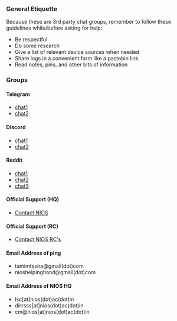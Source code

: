 ### General Etiquette
Because these are 3rd party chat groups, remember to follow these guidelines while/before asking for help:
- Be respectful
- Do some research
- Give a list of relevant device sources when needed
- Share logs in a convenient form like a pastebin link
- Read notes, pins, and other bits of information

### Groups
#### Telegram
- [chat1](https://t.me/nios_freehelp)
- [chat2](https://t.me/NIOS_HELP_DESK)

#### Discord
- [chat1](https://discord.com/invite/DesKMxwd)
- [chat2](https://discord.com/invite/FgWC8tGv)

#### Reddit
- [chat1](https://www.reddit.com/r/NIOS_Students/s/pSa1tMljWR)
- [chat2](https://www.reddit.com/r/Nios_unofficial/s/varZyi0F3R)
- [chat3](https://www.reddit.com/r/N1OS/s/kMDSRoMHyw)

#### Official Support (HQ)
- [Contact NIOS](https://nios.ac.in/contact-us/headquarter.aspx)

#### Official Support (RC)
- [Contact NIOS RC's](https://sdmis.nios.ac.in/home/regional-center)

#### Email Address of ping
- tamimtasira@gmail(dot)com
- nioshelpinghand@gmail(dot)com

#### Email Address of NIOS HQ

- lsc[at]nios(dot)ac(dot)in
- dirrsss[at]nios(dot)ac(dot)in
- cm@nios[at]nios(dot)ac(dot)in